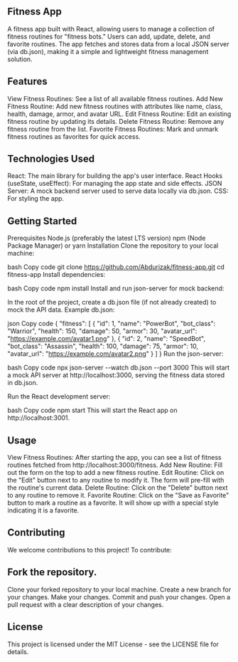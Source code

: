 ## Fitness App
A fitness app built with React, allowing users to manage a collection of fitness routines for "fitness bots." Users can add, update, delete, and favorite routines. The app fetches and stores data from a local JSON server (via db.json), making it a simple and lightweight fitness management solution.

## Features
View Fitness Routines: See a list of all available fitness routines.
Add New Fitness Routine: Add new fitness routines with attributes like name, class, health, damage, armor, and avatar URL.
Edit Fitness Routine: Edit an existing fitness routine by updating its details.
Delete Fitness Routine: Remove any fitness routine from the list.
Favorite Fitness Routines: Mark and unmark fitness routines as favorites for quick access.

## Technologies Used
React: The main library for building the app's user interface.
React Hooks (useState, useEffect): For managing the app state and side effects.
JSON Server: A mock backend server used to serve data locally via db.json.
CSS: For styling the app.

## Getting Started
Prerequisites
Node.js (preferably the latest LTS version)
npm (Node Package Manager) or yarn
Installation
Clone the repository to your local machine:

bash
Copy code
git clone https://github.com/Abdurizak/fitness-app.git
cd fitness-app
Install dependencies:

bash
Copy code
npm install
Install and run json-server for mock backend:

In the root of the project, create a db.json file (if not already created) to mock the API data.
Example db.json:

json
Copy code
{
  "fitness": [
    {
      "id": 1,
      "name": "PowerBot",
      "bot_class": "Warrior",
      "health": 150,
      "damage": 50,
      "armor": 30,
      "avatar_url": "https://example.com/avatar1.png"
    },
    {
      "id": 2,
      "name": "SpeedBot",
      "bot_class": "Assassin",
      "health": 100,
      "damage": 75,
      "armor": 10,
      "avatar_url": "https://example.com/avatar2.png"
    }
  ]
}
Run the json-server:

bash
Copy code
npx json-server --watch db.json --port 3000
This will start a mock API server at http://localhost:3000, serving the fitness data stored in db.json.

Run the React development server:

bash
Copy code
npm start
This will start the React app on http://localhost:3001.


## Usage
View Fitness Routines: After starting the app, you can see a list of fitness routines fetched from http://localhost:3000/fitness.
Add New Routine: Fill out the form on the top to add a new fitness routine.
Edit Routine: Click on the "Edit" button next to any routine to modify it. The form will pre-fill with the routine's current data.
Delete Routine: Click on the "Delete" button next to any routine to remove it.
Favorite Routine: Click on the "Save as Favorite" button to mark a routine as a favorite. It will show up with a special style indicating it is a favorite.


## Contributing
We welcome contributions to this project! To contribute:

## Fork the repository.
Clone your forked repository to your local machine.
Create a new branch for your changes.
Make your changes.
Commit and push your changes.
Open a pull request with a clear description of your changes.

## License
This project is licensed under the MIT License - see the LICENSE file for details.

